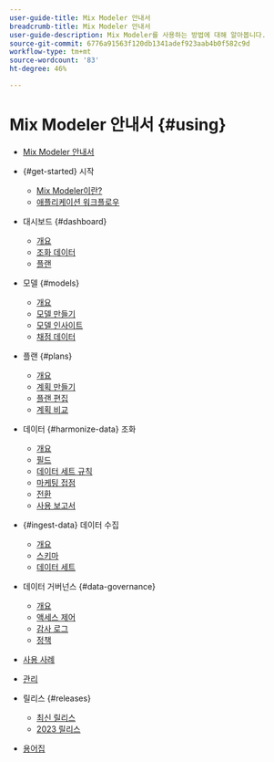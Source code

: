 ```yaml
---
user-guide-title: Mix Modeler 안내서
breadcrumb-title: Mix Modeler 안내서
user-guide-description: Mix Modeler를 사용하는 방법에 대해 알아봅니다.
source-git-commit: 6776a91563f120db1341adef923aab4b0f582c9d
workflow-type: tm+mt
source-wordcount: '83'
ht-degree: 46%

---
```



# Mix Modeler 안내서 {#using}

+ [Mix Modeler 안내서](/help/overview.md)

+ {#get-started} 시작
   + [Mix Modeler이란?](/help/get-started/about.md)
   + [애플리케이션 워크플로우](/help/get-started/workflow.md)

+ 대시보드 {#dashboard}
   + [개요](/help/dashboard/overview.md)
   + [조화 데이터](/help/dashboard/harmonized-data.md)
   + [플랜](/help/dashboard/plans.md)

+ 모델 {#models}
   + [개요](/help/models/overview.md)
   + [모델 만들기](/help/models/create.md)
   + [모델 인사이트](/help/models/insights.md)
   + [채점 데이터](/help/models/scoring-data.md)

+ 플랜 {#plans}
   + [개요](/help/plans/overview.md)
   + [계획 만들기](/help/plans/create.md)
   + [플랜 편집](/help/plans/edit.md)
   + [계획 비교](/help/plans/compare.md)

+ 데이터 {#harmonize-data} 조화
   + [개요](/help/harmonize-data/overview.md)
   + [필드](/help/harmonize-data/fields.md)
   + [데이터 세트 규칙](/help/harmonize-data/dataset-rules.md)
   + [마케팅 접점](/help/harmonize-data/marketing-touchpoints.md)
   + [전환](/help/harmonize-data/conversions.md)
   + [사용 보고서](/help/harmonize-data/usage-report.md)

+ {#ingest-data} 데이터 수집
   + [개요](/help/ingest-data/overview.md)
   + [스키마](/help/ingest-data/schemas.md)
   + [데이터 세트](/help/ingest-data/datasets.md)

+ 데이터 거버넌스 {#data-governance}
   + [개요](/help/data-governance/overview.md)
   + [액세스 제어](/help/data-governance/access-controls.md)
   + [감사 로그](/help/data-governance/audit-logs.md)
   + [정책](/help/data-governance/policies.md)

+ [사용 사례](/help/main-guide/use-cases.md)

+ [관리](/help/main-guide/administration.md)

+ 릴리스 {#releases}
   + [최신 릴리스](/help/releases/latest.md)
   + [2023 릴리스](/help/releases/2023.md)

+ [용어집](/help/main-guide/glossary.md)

